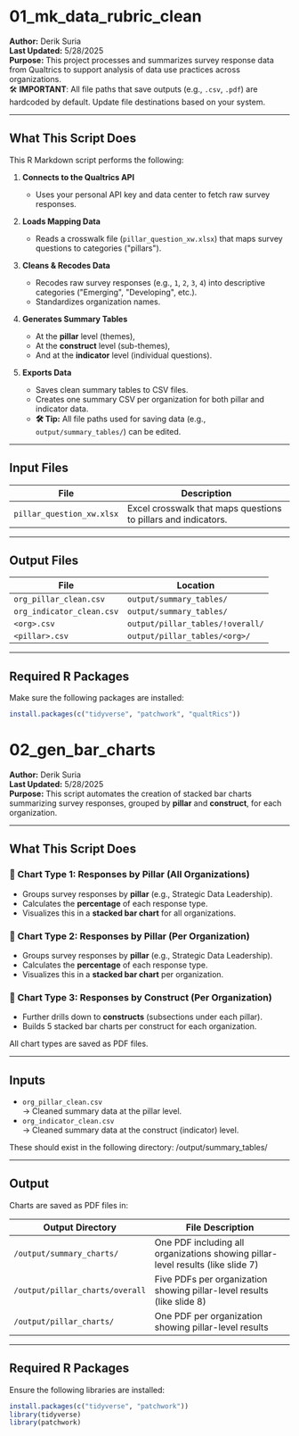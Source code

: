 # 01_mk_data_rubric_clean

**Author:** Derik Suria  
**Last Updated:** 5/28/2025  
**Purpose:** This project processes and summarizes survey response data from Qualtrics to support analysis of data use practices across organizations.  
🛠️ **IMPORTANT**: All file paths that save outputs (e.g., `.csv`, `.pdf`) are hardcoded by default. Update file destinations based on your system.


---

## What This Script Does

This R Markdown script performs the following:

1. **Connects to the Qualtrics API**  
   - Uses your personal API key and data center to fetch raw survey responses.

2. **Loads Mapping Data**  
   - Reads a crosswalk file (`pillar_question_xw.xlsx`) that maps survey questions to categories ("pillars").

3. **Cleans & Recodes Data**  
   - Recodes raw survey responses (e.g., `1`, `2`, `3`, `4`) into descriptive categories ("Emerging", "Developing", etc.).
   - Standardizes organization names.

4. **Generates Summary Tables**  
   - At the **pillar** level (themes),
   - At the **construct** level (sub-themes),
   - And at the **indicator** level (individual questions).

5. **Exports Data**  
   - Saves clean summary tables to CSV files.
   - Creates one summary CSV per organization for both pillar and indicator data.
   - **🛠️ Tip:** All file paths used for saving data (e.g., `output/summary_tables/`) can be edited.

---

## Input Files

| File | Description |
|------|-------------|
| `pillar_question_xw.xlsx` | Excel crosswalk that maps questions to pillars and indicators. |

---

## Output Files

| File | Location |
|------|----------|
| `org_pillar_clean.csv` | `output/summary_tables/` |
| `org_indicator_clean.csv` | `output/summary_tables/` |
| `<org>.csv` | `output/pillar_tables/!overall/` |
| `<pillar>.csv` | `output/pillar_tables/<org>/` |

---

## Required R Packages

Make sure the following packages are installed:

```r
install.packages(c("tidyverse", "patchwork", "qualtRics"))
```

# 02_gen_bar_charts

**Author:** Derik Suria  
**Last Updated:** 5/28/2025  
**Purpose:** This script automates the creation of stacked bar charts summarizing survey responses, grouped by **pillar** and **construct**, for each organization.

---

## What This Script Does

### 🔹 Chart Type 1: Responses by Pillar (All Organizations)
- Groups survey responses by **pillar** (e.g., Strategic Data Leadership).
- Calculates the **percentage** of each response type.
- Visualizes this in a **stacked bar chart** for all organizations.

### 🔹 Chart Type 2: Responses by Pillar (Per Organization)
- Groups survey responses by **pillar** (e.g., Strategic Data Leadership).
- Calculates the **percentage** of each response type.
- Visualizes this in a **stacked bar chart** per organization.

### 🔹 Chart Type 3: Responses by Construct (Per Organization)
- Further drills down to **constructs** (subsections under each pillar).
- Builds 5 stacked bar charts per construct for each organization.

All chart types are saved as PDF files.

---

## Inputs

- `org_pillar_clean.csv`  
  → Cleaned summary data at the pillar level.
- `org_indicator_clean.csv`  
  → Cleaned summary data at the construct (indicator) level.

These should exist in the following directory: /output/summary_tables/

---

## Output

Charts are saved as PDF files in:

| Output Directory | File Description |
|------------------|------------------|
| `/output/summary_charts/`     | One PDF including all organizations showing pillar-level results (like slide 7) |
| `/output/pillar_charts/overall`     | Five PDFs per organization showing pillar-level results (like slide 8) |
| `/output/pillar_charts/`     | One PDF per organization showing pillar-level results |

---

## Required R Packages

Ensure the following libraries are installed:

```r
install.packages(c("tidyverse", "patchwork"))
library(tidyverse)
library(patchwork)


